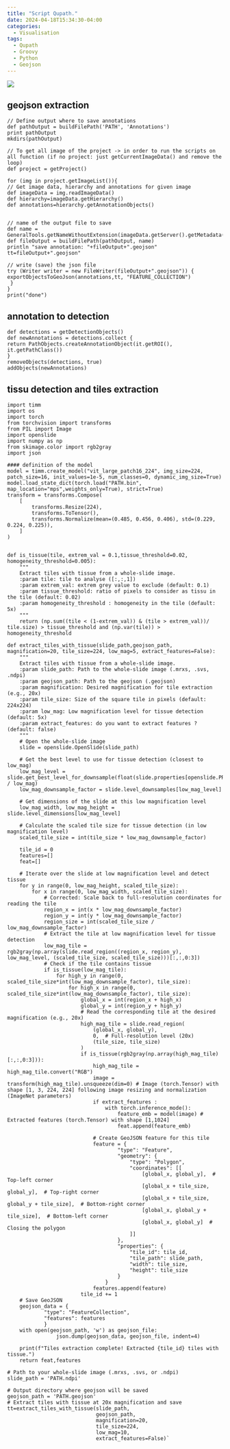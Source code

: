 ```yaml
---
title: "Script Qupath."
date: 2024-04-18T15:34:30-04:00
categories:
  - Visualisation
tags:
  - Qupath
  - Groovy
  - Python
  - Geojson
---
```


![](/assets/images/align.png)

## geojson extraction

    // Define output where to save annotations
    def pathOutput = buildFilePath('PATH', 'Annotations')
    print pathOutput
    mkdirs(pathOutput)

    // To get all image of the project -> in order to run the scripts on all function (if no project: just getCurrentImageData() and remove the loop)
    def project = getProject()

    for (img in project.getImageList()){
    // Get image data, hierarchy and annotations for given image
    def imageData = img.readImageData()
    def hierarchy=imageData.getHierarchy()
    def annotations=hierarchy.getAnnotationObjects()


    // name of the output file to save
    def name = GeneralTools.getNameWithoutExtension(imageData.getServer().getMetadata().getName())
    def fileOutput = buildFilePath(pathOutput, name)
    println "save annotation: "+fileOutput+".geojson"
    tt=fileOutput+".geojson"

    // write (save) the json file
    try (Writer writer = new FileWriter(fileOutput+".geojson")) {
    exportObjectsToGeoJson(annotations,tt, "FEATURE_COLLECTION")
     }
    }
    print("done")

## annotation to detection
    def detections = getDetectionObjects()
    def newAnnotations = detections.collect {
    return PathObjects.createAnnotationObject(it.getROI(), it.getPathClass())
    }
    removeObjects(detections, true)
    addObjects(newAnnotations)

## tissu detection and tiles extraction

    import timm
    import os
    import torch
    from torchvision import transforms
    from PIL import Image
    import openslide
    import numpy as np
    from skimage.color import rgb2gray
    import json

    #### definition of the model
    model = timm.create_model("vit_large_patch16_224", img_size=224, patch_size=16, init_values=1e-5, num_classes=0, dynamic_img_size=True)
    model.load_state_dict(torch.load("PATH.bin", map_location="mps",weights_only=True), strict=True)
    transform = transforms.Compose(
        [
            transforms.Resize(224),
            transforms.ToTensor(),
            transforms.Normalize(mean=(0.485, 0.456, 0.406), std=(0.229, 0.224, 0.225)),
        ]
    )


    def is_tissue(tile, extrem_val = 0.1,tissue_threshold=0.02, homogeneity_threshold=0.005):
        """
        Extract tiles with tissue from a whole-slide image.
        :param tile: tile to analyse ([:,:,1])
        :param extrem_val: extrem grey value to exclude (default: 0.1)
        :param tissue_threshold: ratio of pixels to consider as tissu in the tile (default: 0.02)
        :param homogeneity_threshold : homogeneity in the tile (default: 5x)
        """
        return (np.sum((tile < (1-extrem_val)) & (tile > extrem_val))/ tile.size) > tissue_threshold and (np.var(tile)) > homogeneity_threshold

    def extract_tiles_with_tissue(slide_path,geojson_path, magnification=20, tile_size=224, low_mag=5, extract_features=False):
        """
        Extract tiles with tissue from a whole-slide image.
        :param slide_path: Path to the whole-slide image (.mrxs, .svs, .ndpi)
        :param geojson_path: Path to the geojson (.geojson)
        :param magnification: Desired magnification for tile extraction (e.g., 20x)
        :param tile_size: Size of the square tile in pixels (default: 224x224)
        :param low_mag: Low magnification level for tissue detection (default: 5x)
        :param extract_features: do you want to extract features ? (default: false)   
        """
        # Open the whole-slide image
        slide = openslide.OpenSlide(slide_path)
        
        # Get the best level to use for tissue detection (closest to low_mag)
        low_mag_level = slide.get_best_level_for_downsample(float(slide.properties[openslide.PROPERTY_NAME_OBJECTIVE_POWER]) / low_mag)
        low_mag_downsample_factor = slide.level_downsamples[low_mag_level]
        
        # Get dimensions of the slide at this low magnification level
        low_mag_width, low_mag_height = slide.level_dimensions[low_mag_level]
        
        # Calculate the scaled tile size for tissue detection (in low magnification level)
        scaled_tile_size = int(tile_size * low_mag_downsample_factor)
        
        tile_id = 0
        features=[]
        feat=[]

        # Iterate over the slide at low magnification level and detect tissue
        for y in range(0, low_mag_height, scaled_tile_size):
            for x in range(0, low_mag_width, scaled_tile_size):
                # Corrected: Scale back to full-resolution coordinates for reading the tile
                region_x = int(x * low_mag_downsample_factor)
                region_y = int(y * low_mag_downsample_factor)
                region_size = int(scaled_tile_size / low_mag_downsample_factor)
                # Extract the tile at low magnification level for tissue detection
                low_mag_tile = rgb2gray(np.array(slide.read_region((region_x, region_y), low_mag_level, (scaled_tile_size, scaled_tile_size)))[:,:,0:3])
                # Check if the tile contains tissue
                if is_tissue(low_mag_tile):
                    for high_y in range(0, scaled_tile_size*int(low_mag_downsample_factor), tile_size):
                        for high_x in range(0, scaled_tile_size*int(low_mag_downsample_factor), tile_size):
                            global_x = int(region_x + high_x)
                            global_y = int(region_y + high_y)
                            # Read the corresponding tile at the desired magnification (e.g., 20x)
                            high_mag_tile = slide.read_region(
                                (global_x, global_y),
                                0,  # Full-resolution level (20x)
                                (tile_size, tile_size)
                            )
                            if is_tissue(rgb2gray(np.array(high_mag_tile)[:,:,0:3])):
                                high_mag_tile = high_mag_tile.convert("RGB")
                                image = transform(high_mag_tile).unsqueeze(dim=0) # Image (torch.Tensor) with shape [1, 3, 224, 224] following image resizing and normalization (ImageNet parameters)
                                if extract_features :
                                    with torch.inference_mode():
                                        feature_emb = model(image) # Extracted features (torch.Tensor) with shape [1,1024]
                                        feat.append(feature_emb)
    
                                # Create GeoJSON feature for this tile
                                feature = {
                                        "type": "Feature",
                                        "geometry": {
                                            "type": "Polygon",
                                            "coordinates": [[
                                                [global_x, global_y],  # Top-left corner
                                                [global_x + tile_size, global_y],  # Top-right corner
                                                [global_x + tile_size, global_y + tile_size],  # Bottom-right corner
                                                [global_x, global_y + tile_size],  # Bottom-left corner
                                                [global_x, global_y]  # Closing the polygon
                                            ]]
                                        },
                                        "properties": {
                                            "tile_id": tile_id,
                                            "tile_path": slide_path,
                                            "width": tile_size,
                                            "height": tile_size
                                        }
                                    }
                                features.append(feature)
                            tile_id += 1
        # Save GeoJSON
        geojson_data = {
                "type": "FeatureCollection",
                "features": features
                }
        with open(geojson_path, 'w') as geojson_file:
                    json.dump(geojson_data, geojson_file, indent=4)
                            
        print(f"Tiles extraction complete! Extracted {tile_id} tiles with tissue.")
        return feat,features
        
    # Path to your whole-slide image (.mrxs, .svs, or .ndpi)
    slide_path = 'PATH.ndpi'
        
    # Output directory where geojson will be saved
    geojson_path = 'PATH.geojson' 
    # Extract tiles with tissue at 20x magnification and save
    tt=extract_tiles_with_tissue(slide_path, 
                                 geojson_path, 
                                 magnification=20, 
                                 tile_size=224, 
                                 low_mag=10, 
                                 extract_features=False)`


